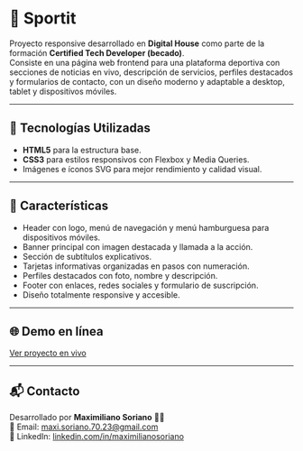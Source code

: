 # 🏅 Sportit

Proyecto responsive desarrollado en **Digital House** como parte de la formación **Certified Tech Developer (becado)**.  
Consiste en una página web frontend para una plataforma deportiva con secciones de noticias en vivo, descripción de servicios, perfiles destacados y formularios de contacto, con un diseño moderno y adaptable a desktop, tablet y dispositivos móviles.

---

## 🚀 Tecnologías Utilizadas

- **HTML5** para la estructura base.  
- **CSS3** para estilos responsivos con Flexbox y Media Queries.  
- Imágenes e íconos SVG para mejor rendimiento y calidad visual.  

---

## 📌 Características

- Header con logo, menú de navegación y menú hamburguesa para dispositivos móviles.  
- Banner principal con imagen destacada y llamada a la acción.  
- Sección de subtítulos explicativos.  
- Tarjetas informativas organizadas en pasos con numeración.  
- Perfiles destacados con foto, nombre y descripción.  
- Footer con enlaces, redes sociales y formulario de suscripción.  
- Diseño totalmente responsive y accesible.  

---

## 🌐 Demo en línea

[Ver proyecto en vivo](https://front-end-sportitdh.netlify.app/)

---

## 📬 Contacto

Desarrollado por **Maximiliano Soriano** 🧑‍💻  
📧 Email: [maxi.soriano.70.23@gmail.com](mailto:maxi.soriano.70.23@gmail.com)  
🔗 LinkedIn: [linkedin.com/in/maximilianosoriano](https://www.linkedin.com/in/maximiliano-soriano/)
